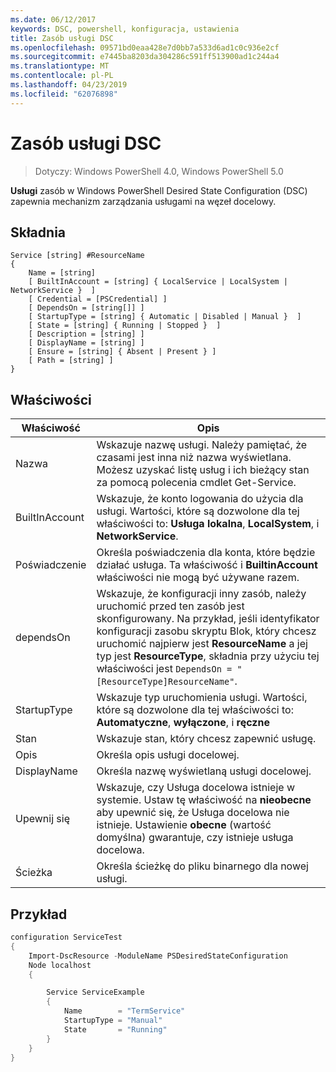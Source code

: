 ```yaml
---
ms.date: 06/12/2017
keywords: DSC, powershell, konfiguracja, ustawienia
title: Zasób usługi DSC
ms.openlocfilehash: 09571bd0eaa428e7d0bb7a533d6ad1c0c936e2cf
ms.sourcegitcommit: e7445ba8203da304286c591ff513900ad1c244a4
ms.translationtype: MT
ms.contentlocale: pl-PL
ms.lasthandoff: 04/23/2019
ms.locfileid: "62076898"
---
```

# <a name="dsc-service-resource"></a>Zasób usługi DSC

> Dotyczy: Windows PowerShell 4.0, Windows PowerShell 5.0


**Usługi** zasób w Windows PowerShell Desired State Configuration (DSC) zapewnia mechanizm zarządzania usługami na węzeł docelowy.

## <a name="syntax"></a>Składnia

```
Service [string] #ResourceName
{
    Name = [string]
    [ BuiltInAccount = [string] { LocalService | LocalSystem | NetworkService }  ]
    [ Credential = [PSCredential] ]
    [ DependsOn = [string[]] ]
    [ StartupType = [string] { Automatic | Disabled | Manual }  ]
    [ State = [string] { Running | Stopped }  ]
    [ Description = [string] ]
    [ DisplayName = [string] ]
    [ Ensure = [string] { Absent | Present } ]
    [ Path = [string] ]
}
```

## <a name="properties"></a>Właściwości

|  Właściwość  |  Opis   |
|---|---|
| Nazwa| Wskazuje nazwę usługi. Należy pamiętać, że czasami jest inna niż nazwa wyświetlana. Możesz uzyskać listę usług i ich bieżący stan za pomocą polecenia cmdlet Get-Service.|
| BuiltInAccount| Wskazuje, że konto logowania do użycia dla usługi. Wartości, które są dozwolone dla tej właściwości to: **Usługa lokalna**, **LocalSystem**, i **NetworkService**.|
| Poświadczenie| Określa poświadczenia dla konta, które będzie działać usługa. Ta właściwość i __BuiltinAccount__ właściwości nie mogą być używane razem.|
| dependsOn| Wskazuje, że konfiguracji inny zasób, należy uruchomić przed ten zasób jest skonfigurowany. Na przykład, jeśli identyfikator konfiguracji zasobu skryptu Blok, który chcesz uruchomić najpierw jest __ResourceName__ a jej typ jest __ResourceType__, składnia przy użyciu tej właściwości jest `DependsOn = "[ResourceType]ResourceName"`.|
| StartupType| Wskazuje typ uruchomienia usługi. Wartości, które są dozwolone dla tej właściwości to: **Automatyczne**, **wyłączone**, i **ręczne**|
| Stan| Wskazuje stan, który chcesz zapewnić usługę.|
| Opis | Określa opis usługi docelowej.|
| DisplayName | Określa nazwę wyświetlaną usługi docelowej.|
| Upewnij się | Wskazuje, czy Usługa docelowa istnieje w systemie. Ustaw tę właściwość na **nieobecne** aby upewnić się, że Usługa docelowa nie istnieje. Ustawienie **obecne** (wartość domyślna) gwarantuje, czy istnieje usługa docelowa.|
| Ścieżka | Określa ścieżkę do pliku binarnego dla nowej usługi.|

## <a name="example"></a>Przykład

```powershell
configuration ServiceTest
{
    Import-DscResource -ModuleName PSDesiredStateConfiguration
    Node localhost
    {

        Service ServiceExample
        {
            Name        = "TermService"
            StartupType = "Manual"
            State       = "Running"
        }
    }
}
```